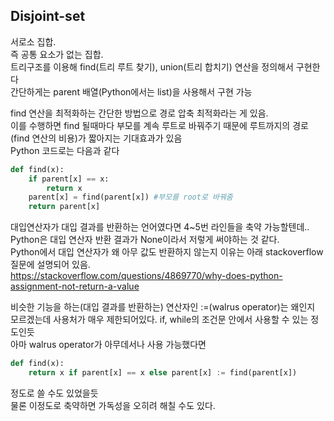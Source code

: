 ## Disjoint-set

서로소 집합.  
즉 공통 요소가 없는 집합.  
트리구조를 이용해 find(트리 루트 찾기), union(트리 합치기) 연산을 정의해서 구현한다  
간단하게는 parent 배열(Python에서는 list)을 사용해서 구현 가능  


find 연산을 최적화하는 간단한 방법으로 경로 압축 최적화라는 게 있음.  
이를 수행하면 find 될때마다 부모를 계속 루트로 바꿔주기 때문에 루트까지의 경로(find 연산의 비용)가 짧아지는 기대효과가 있음  
Python 코드로는 다음과 같다
```python
def find(x):
    if parent[x] == x:
        return x
    parent[x] = find(parent[x]) #부모를 root로 바꿔줌
    return parent[x]
```

대입연산자가 대입 결과를 반환하는 언어였다면 4~5번 라인들을 축약 가능할텐데..  
Python은 대입 연산자 반환 결과가 None이라서 저렇게 써야하는 것 같다.  
Python에서 대입 연산자가 왜 아무 값도 반환하지 않는지 이유는 아래 stackoverflow 질문에 설명되어 있음.  
<https://stackoverflow.com/questions/4869770/why-does-python-assignment-not-return-a-value>  

비슷한 기능을 하는(대입 결과를 반환하는) 연산자인 :=(walrus operator)는 왜인지 모르겠는데 사용처가 매우 제한되어있다. if, while의 조건문 안에서 사용할 수 있는 정도인듯  
아마 walrus operator가 아무데서나 사용 가능했다면

```python
def find(x):
    return x if parent[x] == x else parent[x] := find(parent[x])
```
정도로 쓸 수도 있었을듯  
물론 이정도로 축약하면 가독성을 오히려 해칠 수도 있다.